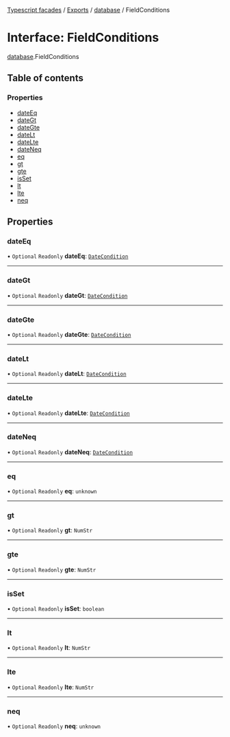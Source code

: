 [Typescript facades](../index.md) / [Exports](../modules.md) / [database](../modules/database.md) / FieldConditions

# Interface: FieldConditions

[database](../modules/database.md).FieldConditions

## Table of contents

### Properties

- [dateEq](database.FieldConditions.md#dateeq)
- [dateGt](database.FieldConditions.md#dategt)
- [dateGte](database.FieldConditions.md#dategte)
- [dateLt](database.FieldConditions.md#datelt)
- [dateLte](database.FieldConditions.md#datelte)
- [dateNeq](database.FieldConditions.md#dateneq)
- [eq](database.FieldConditions.md#eq)
- [gt](database.FieldConditions.md#gt)
- [gte](database.FieldConditions.md#gte)
- [isSet](database.FieldConditions.md#isset)
- [lt](database.FieldConditions.md#lt)
- [lte](database.FieldConditions.md#lte)
- [neq](database.FieldConditions.md#neq)

## Properties

### dateEq

• `Optional` `Readonly` **dateEq**: [`DateCondition`](../modules/database.md#datecondition)

___

### dateGt

• `Optional` `Readonly` **dateGt**: [`DateCondition`](../modules/database.md#datecondition)

___

### dateGte

• `Optional` `Readonly` **dateGte**: [`DateCondition`](../modules/database.md#datecondition)

___

### dateLt

• `Optional` `Readonly` **dateLt**: [`DateCondition`](../modules/database.md#datecondition)

___

### dateLte

• `Optional` `Readonly` **dateLte**: [`DateCondition`](../modules/database.md#datecondition)

___

### dateNeq

• `Optional` `Readonly` **dateNeq**: [`DateCondition`](../modules/database.md#datecondition)

___

### eq

• `Optional` `Readonly` **eq**: `unknown`

___

### gt

• `Optional` `Readonly` **gt**: `NumStr`

___

### gte

• `Optional` `Readonly` **gte**: `NumStr`

___

### isSet

• `Optional` `Readonly` **isSet**: `boolean`

___

### lt

• `Optional` `Readonly` **lt**: `NumStr`

___

### lte

• `Optional` `Readonly` **lte**: `NumStr`

___

### neq

• `Optional` `Readonly` **neq**: `unknown`
